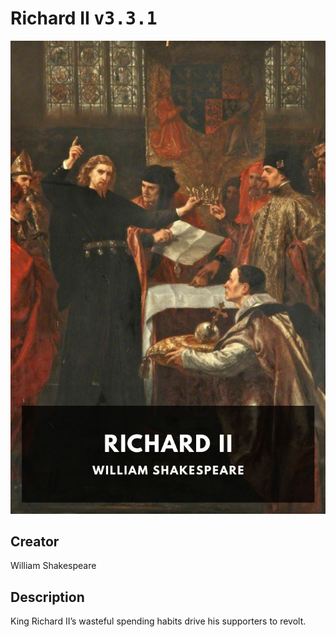 
# Richard II <kbd>v3.3.1</kbd>

<center>
  <img src="./cover-1024.jpg"/>
</center>

## Creator
William Shakespeare

## Description
King Richard II’s wasteful spending habits drive his supporters to revolt.
